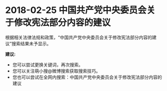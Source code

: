 # 2018-02-25 中国共产党中央委员会关于修改宪法部分内容的建议

根据相关法律法规和政策，“中国共产党中央委员会关于修改宪法部分内容的建议”搜索结果未予显示。

**建议:**

* 您可以尝试更换关键词，再次搜索。
* 您可以关注萌小搜@微博搜索获取搜索技巧。
* 您也可以尝试在全网内搜索：中国共产党中央委员会关于修改宪法部分内容的建议
